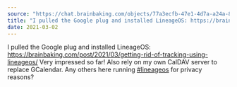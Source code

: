 ```yaml
---
source: "https://chat.brainbaking.com/objects/77a3ecfb-47e1-4d7a-a24a-8b779d80a8ac"
title: "I pulled the Google plug and installed LineageOS: https://brainbaking.com/post/2021/03/getting-ri..."
date: 2021-03-02
---
```


I pulled the Google plug and installed LineageOS: <a href="https://brainbaking.com/post/2021/03/getting-rid-of-tracking-using-lineageos/" rel="ugc">https://brainbaking.com/post/2021/03/getting-rid-of-tracking-using-lineageos/</a> Very impressed so far! Also rely on my own CalDAV server to replace GCalendar. Any others here running <a class="hashtag" data-tag="lineageos" href="https://chat.brainbaking.com/tag/lineageos" rel="tag ugc">#lineageos</a> for privacy reasons?
  